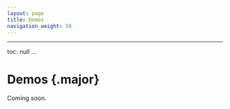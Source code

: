 ```yaml
---
layout: page
title: Demos
navigation_weight: 50 
---
```


---
toc: null
...

# Demos {.major}

Coming soon.
